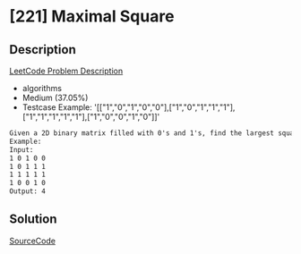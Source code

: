 # [221] Maximal Square

## Description

[LeetCode Problem Description](https://leetcode.com/problems/maximal-square/description/)

* algorithms
* Medium (37.05%)
* Testcase Example:  '[["1","0","1","0","0"],["1","0","1","1","1"],["1","1","1","1","1"],["1","0","0","1","0"]]'

```md
Given a 2D binary matrix filled with 0's and 1's, find the largest square containing only 1's and return its area.
Example:
Input:
1 0 1 0 0
1 0 1 1 1
1 1 1 1 1
1 0 0 1 0
Output: 4

```

## Solution

[SourceCode](./solution.js)
